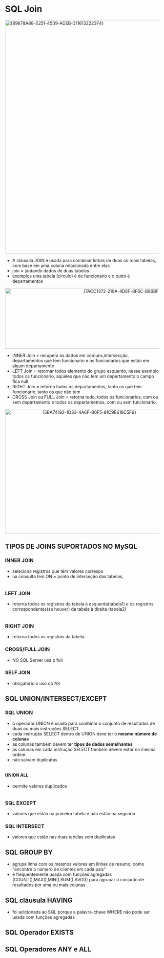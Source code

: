 # SQL Join
<img width="1135" height="764" alt="{89678A88-0251-4509-ADEB-3116132223F4}" src="https://github.com/user-attachments/assets/5fba46e0-a006-4f34-940d-fc0b11bd2aec" />


- A cláusula JOIN é usada para combinar linhas de duas ou mais tabelas, com base em uma coluna relacionada entre elas
- join = juntando dados de duas tabelas
- exemplos uma tabela (circulo) é de funcionario e o outro é departamentos
<div align="center">
  <img width="817" height="198" alt="{7ACC1372-219A-4D8F-8F6C-B86BFDDDD5D5}" src="https://github.com/user-attachments/assets/48184007-5771-4c55-9030-b9648edad369" />
</div>

- INNER Join = recupera os dados em comuns,intersecção, departamentos que tem funcionario e os funcionarios que estão em algum departamento
- LEFT Join = retornar todos elemento do grupo esquerdo, nesse exemplo todos os funcionario, aqueles que não tem um departamento o campo fica null
- RIGHT Join = retorna todos os departamentos, tanto os que tem funcionario, tanto os que não tem 
- CROSS Join ou FULL Join = retorna tudo, todos os funcionarios, com ou sem departamento e todos os departametnos, com ou sem funcionario.

<div align="center">
  <img width="536" height="408" alt="{3BA74192-1D33-4A6F-B6F5-81C9E619C5F9}" src="https://github.com/user-attachments/assets/20291a37-ef38-470c-82da-2cfcc9794e21" />
</div>

## TIPOS DE JOINS SUPORTADOS NO MySQL
### INNER JOIN
- seleciona registros que têm valores correspo
- na consulta tem ON = ponto de interseção das tabelas, 
```.SQL

```
### LEFT JOIN
- retorna todos os registros da tabela à esquerda(tabela1) e os registros correspondentes(se houver) da tabela à direita (tabela2)
```.SQL

```

### RIGHT JOIN
- retorna todos os registros da tabela

### CROSS/FULL JOIN
- NO SQL Server usa p full

### SELF JOIN
- obrigatorio o uso do AS

## SQL UNION/INTERSECT/EXCEPT

### SQL UNION
- o operador UNION é usado para combinar o conjunto de resultados de duas ou mais instruções SELECT
- cada instrução SELECT dentro de UNION deve ter o **mesmo número de colunas**
- as colunas também devem ter **tipos de dados semelhantes**
- as colunas em cada instrução SELECT também devem estar na mesma ordem
- não salvam duplicatas
```.sql
```
#### UNION ALL
- permite valores duplicados
```.sql
```

### SQL EXCEPT
- valores que estão na primeira tabela e não estão na segunda

### SQL INTERSECT
- valores que estão nas duas tabelas sem duplicatas

## SQL GROUP BY
- agrupa linha com os mesmos valores em linhas de resumo, como "encontre o número de clientes em cada país"
- é frequentemente usada com funções agregadas (COUNT(),MAX(),MIN(),SUM(),AVG()) para agrupar o conjunto de resultados por uma ou mais colunas

## SQL cláusula HAVING
- foi adicionada ao SQL porque a palavra-chave WHERE não pode ser usada com funções agregadas

## SQL Operador EXISTS

## SQL Operadores ANY e ALL

